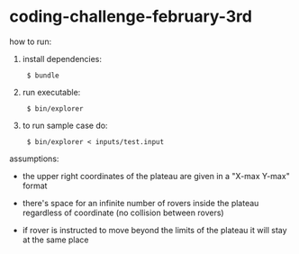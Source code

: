 # coding-challenge-february-3rd

how to run:

1. install dependencies:

        $ bundle

2. run executable:

        $ bin/explorer

3. to run sample case do:

        $ bin/explorer < inputs/test.input

assumptions:

- the upper right coordinates of the plateau are given in a "X-max Y-max" format

- there's space for an infinite number of rovers inside the plateau regardless of coordinate (no collision between rovers)

- if rover is instructed to move beyond the limits of the plateau it will stay at the same place